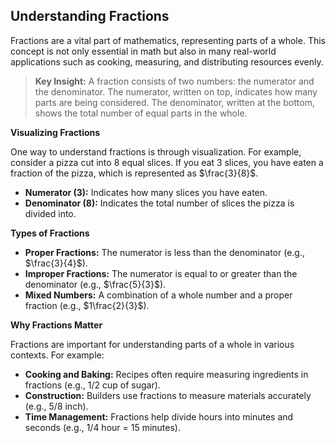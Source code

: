 ## Understanding Fractions

Fractions are a vital part of mathematics, representing parts of a whole. This concept is not only essential in math but also in many real-world applications such as cooking, measuring, and distributing resources evenly.

> **Key Insight:** A fraction consists of two numbers: the numerator and the denominator. The numerator, written on top, indicates how many parts are being considered. The denominator, written at the bottom, shows the total number of equal parts in the whole.

**Visualizing Fractions**

One way to understand fractions is through visualization. For example, consider a pizza cut into 8 equal slices. If you eat 3 slices, you have eaten a fraction of the pizza, which is represented as $\frac{3}{8}$.

- **Numerator (3):** Indicates how many slices you have eaten.
- **Denominator (8):** Indicates the total number of slices the pizza is divided into.

**Types of Fractions**

- **Proper Fractions:** The numerator is less than the denominator (e.g., $\frac{3}{4}$).
- **Improper Fractions:** The numerator is equal to or greater than the denominator (e.g., $\frac{5}{3}$).
- **Mixed Numbers:** A combination of a whole number and a proper fraction (e.g., $1\frac{2}{3}$).

**Why Fractions Matter**

Fractions are important for understanding parts of a whole in various contexts. For example:

- **Cooking and Baking:** Recipes often require measuring ingredients in fractions (e.g., 1/2 cup of sugar).
- **Construction:** Builders use fractions to measure materials accurately (e.g., 5/8 inch).
- **Time Management:** Fractions help divide hours into minutes and seconds (e.g., 1/4 hour = 15 minutes).
